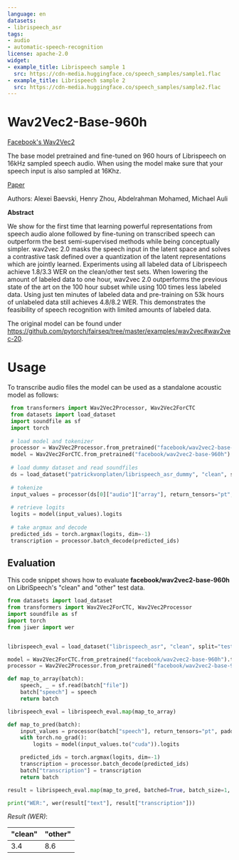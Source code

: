 ```yaml
---
language: en
datasets:
- librispeech_asr
tags:
- audio
- automatic-speech-recognition
license: apache-2.0
widget:
- example_title: Librispeech sample 1
  src: https://cdn-media.huggingface.co/speech_samples/sample1.flac
- example_title: Librispeech sample 2
  src: https://cdn-media.huggingface.co/speech_samples/sample2.flac
---
```


# Wav2Vec2-Base-960h

[Facebook's Wav2Vec2](https://ai.facebook.com/blog/wav2vec-20-learning-the-structure-of-speech-from-raw-audio/)

The base model pretrained and fine-tuned on 960 hours of Librispeech on 16kHz sampled speech audio. When using the model
make sure that your speech input is also sampled at 16Khz.

[Paper](https://arxiv.org/abs/2006.11477)

Authors: Alexei Baevski, Henry Zhou, Abdelrahman Mohamed, Michael Auli

**Abstract**

We show for the first time that learning powerful representations from speech audio alone followed by fine-tuning on transcribed speech can outperform the best semi-supervised methods while being conceptually simpler. wav2vec 2.0 masks the speech input in the latent space and solves a contrastive task defined over a quantization of the latent representations which are jointly learned. Experiments using all labeled data of Librispeech achieve 1.8/3.3 WER on the clean/other test sets. When lowering the amount of labeled data to one hour, wav2vec 2.0 outperforms the previous state of the art on the 100 hour subset while using 100 times less labeled data. Using just ten minutes of labeled data and pre-training on 53k hours of unlabeled data still achieves 4.8/8.2 WER. This demonstrates the feasibility of speech recognition with limited amounts of labeled data.

The original model can be found under https://github.com/pytorch/fairseq/tree/master/examples/wav2vec#wav2vec-20.


# Usage

To transcribe audio files the model can be used as a standalone acoustic model as follows:

```python
 from transformers import Wav2Vec2Processor, Wav2Vec2ForCTC
 from datasets import load_dataset
 import soundfile as sf
 import torch
 
 # load model and tokenizer
 processor = Wav2Vec2Processor.from_pretrained("facebook/wav2vec2-base-960h")
 model = Wav2Vec2ForCTC.from_pretrained("facebook/wav2vec2-base-960h")
     
 # load dummy dataset and read soundfiles
 ds = load_dataset("patrickvonplaten/librispeech_asr_dummy", "clean", split="validation")
 
 # tokenize
 input_values = processor(ds[0]["audio"]["array"], return_tensors="pt", padding="longest").input_values  # Batch size 1
 
 # retrieve logits
 logits = model(input_values).logits
 
 # take argmax and decode
 predicted_ids = torch.argmax(logits, dim=-1)
 transcription = processor.batch_decode(predicted_ids)
 ```
 
 ## Evaluation
 
 This code snippet shows how to evaluate **facebook/wav2vec2-base-960h** on LibriSpeech's "clean" and "other" test data.
 
```python
from datasets import load_dataset
from transformers import Wav2Vec2ForCTC, Wav2Vec2Processor
import soundfile as sf
import torch
from jiwer import wer


librispeech_eval = load_dataset("librispeech_asr", "clean", split="test")

model = Wav2Vec2ForCTC.from_pretrained("facebook/wav2vec2-base-960h").to("cuda")
processor = Wav2Vec2Processor.from_pretrained("facebook/wav2vec2-base-960h")

def map_to_array(batch):
    speech, _ = sf.read(batch["file"])
    batch["speech"] = speech
    return batch

librispeech_eval = librispeech_eval.map(map_to_array)

def map_to_pred(batch):
    input_values = processor(batch["speech"], return_tensors="pt", padding="longest").input_values
    with torch.no_grad():
        logits = model(input_values.to("cuda")).logits

    predicted_ids = torch.argmax(logits, dim=-1)
    transcription = processor.batch_decode(predicted_ids)
    batch["transcription"] = transcription
    return batch

result = librispeech_eval.map(map_to_pred, batched=True, batch_size=1, remove_columns=["speech"])

print("WER:", wer(result["text"], result["transcription"]))
```

*Result (WER)*:

| "clean" | "other" |
|---|---|
| 3.4 | 8.6 |